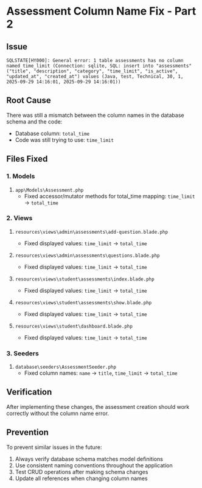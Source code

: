 # Assessment Column Name Fix - Part 2

## Issue
```
SQLSTATE[HY000]: General error: 1 table assessments has no column named time_limit (Connection: sqlite, SQL: insert into "assessments" ("title", "description", "category", "time_limit", "is_active", "updated_at", "created_at") values (Java, test, Technical, 30, 1, 2025-09-29 14:16:01, 2025-09-29 14:16:01))
```

## Root Cause
There was still a mismatch between the column names in the database schema and the code:
- Database column: `total_time`
- Code was still trying to use: `time_limit`

## Files Fixed

### 1. Models
1. `app\Models\Assessment.php`
   - Fixed accessor/mutator methods for total_time mapping: `time_limit` → `total_time`

### 2. Views
1. `resources\views\admin\assessments\add-question.blade.php`
   - Fixed displayed values: `time_limit` → `total_time`

2. `resources\views\admin\assessments\questions.blade.php`
   - Fixed displayed values: `time_limit` → `total_time`

3. `resources\views\student\assessments\index.blade.php`
   - Fixed displayed values: `time_limit` → `total_time`

4. `resources\views\student\assessments\show.blade.php`
   - Fixed displayed values: `time_limit` → `total_time`

5. `resources\views\student\dashboard.blade.php`
   - Fixed displayed values: `time_limit` → `total_time`

### 3. Seeders
1. `database\seeders\AssessmentSeeder.php`
   - Fixed column names: `name` → `title`, `time_limit` → `total_time`

## Verification
After implementing these changes, the assessment creation should work correctly without the column name error.

## Prevention
To prevent similar issues in the future:
1. Always verify database schema matches model definitions
2. Use consistent naming conventions throughout the application
3. Test CRUD operations after making schema changes
4. Update all references when changing column names